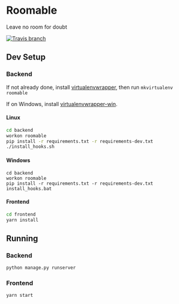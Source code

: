 # Roomable

Leave no room for doubt

[![Travis branch](https://img.shields.io/travis/diegocepedaw/roomable/master.svg?style=flat-square)](https://travis-ci.org/diegocepedaw/roomable)

## Dev Setup

### Backend

If not already done, install [virtualenvwrapper](https://virtualenvwrapper.readthedocs.io/en/latest/install.html), then run `mkvirtualenv roomable`

If on Windows, install [virtualenvwrapper-win](https://pypi.python.org/pypi/virtualenvwrapper-win).

#### Linux

```bash
cd backend
workon roomable
pip install -r requirements.txt -r requirements-dev.txt
./install_hooks.sh
```

#### Windows

```batch
cd backend
workon roomable
pip install -r requirements.txt -r requirements-dev.txt
install_hooks.bat
```

#### Frontend

```bash
cd frontend
yarn install
```

## Running

### Backend

```bash
python manage.py runserver
```

### Frontend

```bash
yarn start
```
